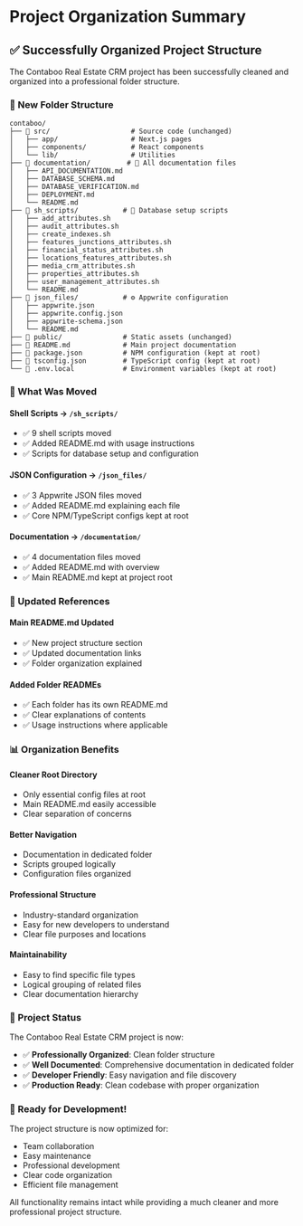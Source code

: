 # Project Organization Summary

## ✅ Successfully Organized Project Structure

The Contaboo Real Estate CRM project has been successfully cleaned and organized into a professional folder structure.

### 📁 New Folder Structure

```
contaboo/
├── 📂 src/                    # Source code (unchanged)
│   ├── app/                  # Next.js pages
│   ├── components/           # React components
│   └── lib/                  # Utilities
├── 📂 documentation/         # 📝 All documentation files
│   ├── API_DOCUMENTATION.md
│   ├── DATABASE_SCHEMA.md
│   ├── DATABASE_VERIFICATION.md
│   ├── DEPLOYMENT.md
│   └── README.md
├── 📂 sh_scripts/           # 🔧 Database setup scripts
│   ├── add_attributes.sh
│   ├── audit_attributes.sh
│   ├── create_indexes.sh
│   ├── features_junctions_attributes.sh
│   ├── financial_status_attributes.sh
│   ├── locations_features_attributes.sh
│   ├── media_crm_attributes.sh
│   ├── properties_attributes.sh
│   ├── user_management_attributes.sh
│   └── README.md
├── 📂 json_files/           # ⚙️ Appwrite configuration
│   ├── appwrite.json
│   ├── appwrite.config.json
│   ├── appwrite-schema.json
│   └── README.md
├── 📂 public/               # Static assets (unchanged)
├── 📄 README.md             # Main project documentation
├── 📄 package.json          # NPM configuration (kept at root)
├── 📄 tsconfig.json         # TypeScript config (kept at root)
└── 📄 .env.local            # Environment variables (kept at root)
```

### 🎯 What Was Moved

#### Shell Scripts → `/sh_scripts/`
- ✅ 9 shell scripts moved
- ✅ Added README.md with usage instructions
- ✅ Scripts for database setup and configuration

#### JSON Configuration → `/json_files/`
- ✅ 3 Appwrite JSON files moved
- ✅ Added README.md explaining each file
- ✅ Core NPM/TypeScript configs kept at root

#### Documentation → `/documentation/`
- ✅ 4 documentation files moved
- ✅ Added README.md with overview
- ✅ Main README.md kept at project root

### 🔄 Updated References

#### Main README.md Updated
- ✅ New project structure section
- ✅ Updated documentation links
- ✅ Folder organization explained

#### Added Folder READMEs
- ✅ Each folder has its own README.md
- ✅ Clear explanations of contents
- ✅ Usage instructions where applicable

### 📊 Organization Benefits

#### Cleaner Root Directory
- Only essential config files at root
- Main README.md easily accessible
- Clear separation of concerns

#### Better Navigation
- Documentation in dedicated folder
- Scripts grouped logically
- Configuration files organized

#### Professional Structure
- Industry-standard organization
- Easy for new developers to understand
- Clear file purposes and locations

#### Maintainability
- Easy to find specific file types
- Logical grouping of related files
- Clear documentation hierarchy

### 🚀 Project Status

The Contaboo Real Estate CRM project is now:
- ✅ **Professionally Organized**: Clean folder structure
- ✅ **Well Documented**: Comprehensive documentation in dedicated folder
- ✅ **Developer Friendly**: Easy navigation and file discovery
- ✅ **Production Ready**: Clean codebase with proper organization

### 🎉 Ready for Development!

The project structure is now optimized for:
- Team collaboration
- Easy maintenance
- Professional development
- Clear code organization
- Efficient file management

All functionality remains intact while providing a much cleaner and more professional project structure.
